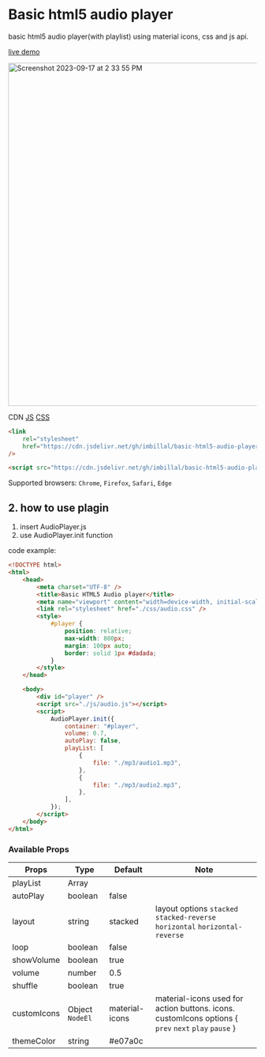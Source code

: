 # Basic html5 audio player

basic html5 audio player(with playlist) using material icons, css and js api.

[live demo](https://imbillal.github.io/basic-html5-audio-player/)

<img width="695" alt="Screenshot 2023-09-17 at 2 33 55 PM" src="https://github.com/imbillal/basic-html5-audio-player/assets/20609150/4d1e61a2-22ba-4d5c-9970-cf888c57436a">

CDN [JS](https://cdn.jsdelivr.net/gh/imbillal/basic-html5-audio-player/js/audio.min.js) [CSS](https://cdn.jsdelivr.net/gh/imbillal/basic-html5-audio-player/css/audio.css)

```html
<link
    rel="stylesheet"
    href="https://cdn.jsdelivr.net/gh/imbillal/basic-html5-audio-player/css/audio.css"
/>
```

```html
<script src="https://cdn.jsdelivr.net/gh/imbillal/basic-html5-audio-player/js/audio.min.js" />
```

Supported browsers: `Chrome`, `Firefox`, `Safari`, `Edge`

## 2. how to use plagin

1. insert AudioPlayer.js
2. use AudioPlayer.init function

code example:

```html
<!DOCTYPE html>
<html>
    <head>
        <meta charset="UTF-8" />
        <title>Basic HTML5 Audio player</title>
        <meta name="viewport" content="width=device-width, initial-scale=1" />
        <link rel="stylesheet" href="./css/audio.css" />
        <style>
            #player {
                position: relative;
                max-width: 800px;
                margin: 100px auto;
                border: solid 1px #dadada;
            }
        </style>
    </head>

    <body>
        <div id="player" />
        <script src="./js/audio.js"></script>
        <script>
            AudioPlayer.init({
                container: "#player",
                volume: 0.7,
                autoPlay: false,
                playList: [
                    {
                        file: "./mp3/audio1.mp3",
                    },
                    {
                        file: "./mp3/audio2.mp3",
                    },
                ],
            });
        </script>
    </body>
</html>
```

### Available Props

<!-- ReactNode -->

| Props       | Type            | Default        | Note                                                                                                |
| ----------- | --------------- | -------------- | --------------------------------------------------------------------------------------------------- |
| playList    | Array           |                |
| autoPlay    | boolean         | false          |                                                                                                     |
| layout      | string          | stacked        | layout options `stacked` `stacked-reverse` `horizontal` `horizontal-reverse`                        |
| loop        | boolean         | false          |                                                                                                     |
| showVolume  | boolean         | true           |                                                                                                     |
| volume      | number          | 0.5            |                                                                                                     |
| shuffle     | boolean         | true           |                                                                                                     |
| customIcons | Object `NodeEl` | material-icons | material-icons used for action buttons. icons. customIcons options { `prev` `next` `play` `pause` } |
| themeColor  | string          | #e07a0c        |                                                                                                     |
